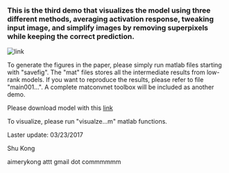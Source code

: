 ### This is the third demo that visualizes the model using three different methods, averaging activation response, tweaking input image, and simplify images by removing superpixels while keeping the correct prediction.


![link](https://github.com/aimerykong/Low-Rank-Bilinear-Pooling/blob/master/demo3_modelVisualization/simplificationTestCls1_Img1.jpg)


To generate the figures in the paper, please simply run matlab files starting with "savefig". The "mat" files stores all the intermediate results from low-rank models. If you want to reproduce the results, please refer to file "main001...". A complete matconvnet toolbox will be included as another demo.

Please download model with this [link](https://drive.google.com/drive/folders/0BxeylfSgpk1MUC1KUGI4MnF4ZWc)

To visualize, please run "visualze...m" matlab functions.


Laster update: 03/23/2017

Shu Kong 

aimerykong attt gmail dot commmmmm





